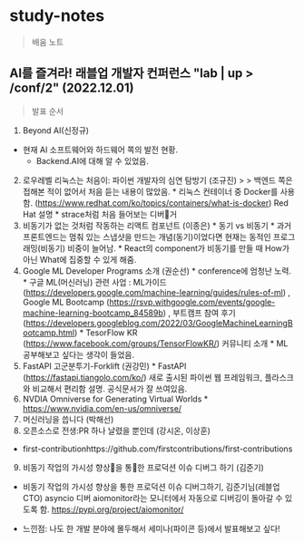 # **study-notes**
> 배움 노트

## AI를 즐겨라! 래블업 개발자 컨퍼런스 "lab | up > /conf/2" (2022.12.01)

> 발표 순서
  1. Beyond AI(신정규)
  * 현재 AI 소프트웨어와 하드웨어 쪽의 발전 현황.
    * Backend.AI에 대해 알 수 있었음.
  2. 로우레벨 리눅스는 처음이: 파이썬 개발자의 심연 탐방기 (조규진)
    > > 백엔드 쪽은 접해본 적이 없어서 처음 듣는 내용이 많았음.
    * 리눅스 컨테이너 중 Docker를 사용함. (https://www.redhat.com/ko/topics/containers/what-is-docker) Red Hat 설명
    * strace처럼 처음 들어보는 디버거
  3. 비동기가 없는 것처럼 작동하는 리액트 컴포넌트 (이종은)
    * 동기 vs 비동기
    * 과거 프론트엔드는 멈춰 있는 스냅샷을 만드는 개념(동기)이었다면 현재는 동적인 프로그래밍(비동기) 비중이 늘어남.
    * React의 component가 비동기를 만들 때 How가 아닌 What에 집중할 수 있게 해줌.
  4. Google ML Developer Programs 소개 (권순선)
    * conference에 엄청난 노력.
    * 구글 ML(머신러닝) 관련 사업 : ML가이드(https://developers.google.com/machine-learning/guides/rules-of-ml) , Google ML Bootcamp (https://rsvp.withgoogle.com/events/google-machine-learning-bootcamp_84589b) ,
    부트캠프 참여 후기(https://developers.googleblog.com/2022/03/GoogleMachineLearningBootcamp.html)
    * TesorFlow KR (https://www.facebook.com/groups/TensorFlowKR/) 커뮤니티 소개
    * ML 공부해보고 싶다는 생각이 들었음.
  5. FastAPI 고군분투기-Forklift (권강민)
    * FastAPI (https://fastapi.tiangolo.com/ko/) 새로 출시된 파이썬 웹 프레임워크, 플라스크와 비교해서 편리함 설명. 공식문서가 잘 쓰여있음.
  6. NVDIA Omniverse for Generating Virtual Worlds
    * https://www.nvidia.com/en-us/omniverse/
  7. 머신러닝을 씁니다 (박해선)
  8. 오픈소스로 전생:PR 하나 날렸을 뿐인데 (강시온, 이상훈)
   * first-contributionhttps://github.com/firstcontributions/first-contributions
  9. 비동기 작업의 가시성 향상을 통한 프로덕션 이슈 디버그 하기 (김준기)
  * 비동기 작업의 가시성 향상을 통한 프로덕션 이슈 디버그하기, 김준기님(레블업 CTO)
  asyncio 디버
  aiomonitor라는 모니터에서 자동으로 디버깅이 돌아갈 수 있도록 함.
  https://pypi.org/project/aiomonitor/

  * 느낀점: 나도 한 개발 분야에 몰두해서 세미나(파이콘 등)에서 발표해보고 싶다!
